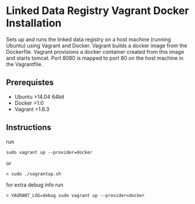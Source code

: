 Linked Data Registry Vagrant Docker Installation
================================================


Sets up and runs the linked data registry on a host machine (running Ubuntu) using Vagrant and Docker. Vagrant builds a docker image from the Dockerfile. Vagrant provisions a docker container created from this image and starts tomcat. Port 8080 is mapped to port 80 on the host machine in the Vagrantfile. 

## Prerequistes

- Ubuntu >14.04 64bit
- Docker >1.0 
- Vagrant >1.6.3

## Instructions

run

```
sudo vagrant up --provider=docker
```

or

```
> sudo ./vagrantup.sh
```

for extra debug info run

```
> VAGRANT_LOG=debug sudo vagrant up --provider=docker
```

